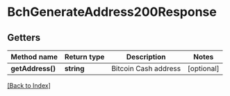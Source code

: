 # BchGenerateAddress200Response

## Getters

Method name | Return type | Description | Notes
------------ | ------------- | ------------- | -------------
**getAddress()** | **string** | Bitcoin Cash address | [optional]

[[Back to Index]](../index.md)
